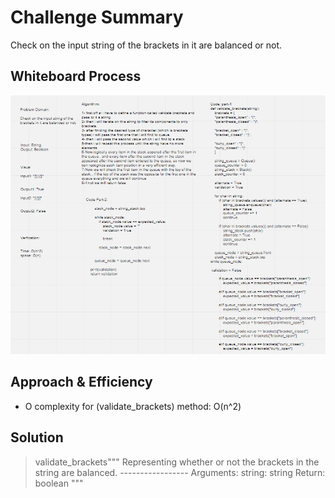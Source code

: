 # Challenge Summary
<!-- Description of the challenge -->

Check on the input string of the brackets in it are balanced or not.

## Whiteboard Process
<!-- Embedded whiteboard image -->
![codechallenge13](../../codechallenge13.png)


## Approach & Efficiency
<!-- What approach did you take? Why? What is the Big O space/time for this approach? -->
* O complexity for (validate_brackets) method: O(n^2)



## Solution
<!-- Show how to run your code, and examples of it in action -->



>validate_brackets"""
    Representing whether or not the brackets in the string are balanced.
    -----------------
    Arguments:
    string: string
    Return: boolean
    """






